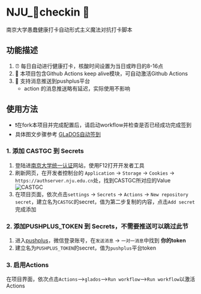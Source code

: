 # NJU_🐷checkin 🦠

南京大学愚蠢健康打卡自动形式主义魔法对抗打卡脚本

## 功能描述

1. ⏰ 每日自动进行健康打卡，核酸时间设置为当日或昨日的8-16点
2. 💊 本项目包含Github Actions keep alive模块，可自动激活Github Actions
3. 📧 支持消息推送到pushplus平台
   * action 的消息推送略有延迟，实际使用不影响

## 使用方法

* ❗️在fork本项目并完成配置后，请启动workflow并检查是否已经成功完成签到
* 具体图文步骤参考 [GLaDOS自动签到](https://github.com/NIL-zhuang/GLaDOS_Auto_Checkin)

### 1. 添加 CASTGC 到 Secrets

1. 登陆进[南京大学统一认证](https://authserver.nju.edu.cn/authserver/index.do)网站，使用F12打开开发者工具
2. 刷新网页，在开发者控制台的 `Application` -> `Storage` -> `Cookies` -> `https://authserver.nju.edu.cn`处，找到CASTGC所对应的Value
![CASTGC](https://lemonzzy.oss-cn-hangzhou.aliyuncs.com/typora/202210122147400.png)
3. 在项目页面，依次点击`settings` -> `Secrets` -> `Actions` -> `New repository secret`，建立名为`CASTGC`的secret，值为第二步复制的内容，点击`Add secret`完成添加

### 2. 添加PUSHPLUS_TOKEN 到 Secrets，不需要推送可以跳过此节

1. 进入[pushplus](http://www.pushplus.plus/)，微信登录账号，在`发送消息` -> `一对一消息`中找到 **你的token**
2. 建立名为`PUSHPLUS_TOKEN`的secret，值为`pushplus`平台token

### 3. 启用Actions

在项目界面，依次点击`Actions`-->`glados`-->`Run workflow`-->`Run workflow`以激活Actions
